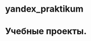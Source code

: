 # yandex_praktikum
# Учебные проекты.
[ghf]: (https://github.com/JuDi104/yandex_praktikum/tree/main/Стат.анализ)

